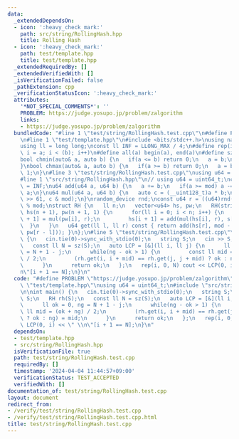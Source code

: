 ```yaml
---
data:
  _extendedDependsOn:
  - icon: ':heavy_check_mark:'
    path: src/string/RollingHash.hpp
    title: Rolling Hash
  - icon: ':heavy_check_mark:'
    path: test/template.hpp
    title: test/template.hpp
  _extendedRequiredBy: []
  _extendedVerifiedWith: []
  _isVerificationFailed: false
  _pathExtension: cpp
  _verificationStatusIcon: ':heavy_check_mark:'
  attributes:
    '*NOT_SPECIAL_COMMENTS*': ''
    PROBLEM: https://judge.yosupo.jp/problem/zalgorithm
    links:
    - https://judge.yosupo.jp/problem/zalgorithm
  bundledCode: "#line 1 \"test/string/RollingHash.test.cpp\"\n#define PROBLEM \"https://judge.yosupo.jp/problem/zalgorithm\"\
    \n#line 1 \"test/template.hpp\"\n#include <bits/stdc++.h>\nusing namespace std;\n\
    using ll = long long;\nconst ll INF = LLONG_MAX / 4;\n#define rep(i, a, b) for(ll\
    \ i = a; i < (b); i++)\n#define all(a) begin(a), end(a)\n#define sz(a) ssize(a)\n\
    bool chmin(auto& a, auto b) {\n   if(a <= b) return 0;\n   a = b;\n   return 1;\n\
    }\nbool chmax(auto& a, auto b) {\n   if(a >= b) return 0;\n   a = b;\n   return\
    \ 1;\n}\n#line 3 \"test/string/RollingHash.test.cpp\"\nusing u64 = uint64_t;\n\
    #line 1 \"src/string/RollingHash.hpp\"\n// using u64 = uint64_t;\nconst u64 mod\
    \ = INF;\nu64 add(u64 a, u64 b) {\n   a += b;\n   if(a >= mod) a -= mod;\n   return\
    \ a;\n}\nu64 mul(u64 a, u64 b) {\n   auto c = (__uint128_t)a * b;\n   return add(c\
    \ >> 61, c & mod);\n}\nrandom_device rnd;\nconst u64 r = ((u64)rnd() << 32 | rnd())\
    \ % mod;\nstruct RH {\n   ll n;\n   vector<u64> hs, pw;\n   RH(string s) : n(sz(s)),\
    \ hs(n + 1), pw(n + 1, 1) {\n      for(ll i = 0; i < n; i++) {\n         pw[i\
    \ + 1] = mul(pw[i], r);\n         hs[i + 1] = add(mul(hs[i], r), s[i]);\n    \
    \  }\n   }\n   u64 get(ll l, ll r) const { return add(hs[r], mod - mul(hs[l],\
    \ pw[r - l])); }\n};\n#line 5 \"test/string/RollingHash.test.cpp\"\n\nint main()\
    \ {\n   cin.tie(0)->sync_with_stdio(0);\n   string S;\n   cin >> S;\n   RH rh(S);\n\
    \   const ll N = sz(S);\n   auto LCP = [&](ll i, ll j) {\n      ll ok = 0, ng\
    \ = N + 1 - j;\n      while(ng - ok > 1) {\n         const ll mid = (ok + ng)\
    \ / 2;\n         (rh.get(i, i + mid) == rh.get(j, j + mid) ? ok : ng) = mid;\n\
    \      }\n      return ok;\n   };\n   rep(i, 0, N) cout << LCP(0, i) << \" \\\
    n\"[i + 1 == N];\n}\n"
  code: "#define PROBLEM \"https://judge.yosupo.jp/problem/zalgorithm\"\n#include\
    \ \"test/template.hpp\"\nusing u64 = uint64_t;\n#include \"src/string/RollingHash.hpp\"\
    \n\nint main() {\n   cin.tie(0)->sync_with_stdio(0);\n   string S;\n   cin >>\
    \ S;\n   RH rh(S);\n   const ll N = sz(S);\n   auto LCP = [&](ll i, ll j) {\n\
    \      ll ok = 0, ng = N + 1 - j;\n      while(ng - ok > 1) {\n         const\
    \ ll mid = (ok + ng) / 2;\n         (rh.get(i, i + mid) == rh.get(j, j + mid)\
    \ ? ok : ng) = mid;\n      }\n      return ok;\n   };\n   rep(i, 0, N) cout <<\
    \ LCP(0, i) << \" \\n\"[i + 1 == N];\n}\n"
  dependsOn:
  - test/template.hpp
  - src/string/RollingHash.hpp
  isVerificationFile: true
  path: test/string/RollingHash.test.cpp
  requiredBy: []
  timestamp: '2024-04-04 11:44:57+09:00'
  verificationStatus: TEST_ACCEPTED
  verifiedWith: []
documentation_of: test/string/RollingHash.test.cpp
layout: document
redirect_from:
- /verify/test/string/RollingHash.test.cpp
- /verify/test/string/RollingHash.test.cpp.html
title: test/string/RollingHash.test.cpp
---
```

